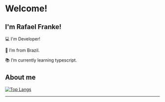 # Welcome!

 

## I'm Rafael Franke!

 

:computer: I'm Developer!

:house_with_garden: I’m from Brazil.

:books: I’m currently learning typescript.

 

## About me

[![Top Langs](https://github-readme-stats.vercel.app/api/top-langs/?username=eufrankoficial&layout=compact)](https://github.com/anuraghazra/github-readme-stats)



----------------------------------------------------------------------------------
